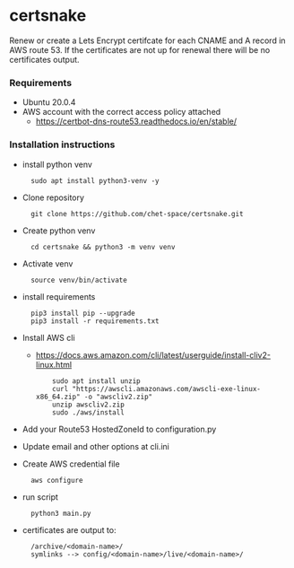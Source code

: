 # certsnake

Renew or create a Lets Encrypt certifcate for each CNAME and A record in AWS route 53. 
If the certificates are not up for renewal there will be no certificates output. 

### Requirements
* Ubuntu 20.0.4
* AWS account with the correct access policy attached
    * https://certbot-dns-route53.readthedocs.io/en/stable/

### Installation instructions 

* install python venv
  
        sudo apt install python3-venv -y
  
* Clone repository  

        git clone https://github.com/chet-space/certsnake.git

* Create python venv
  
        cd certsnake && python3 -m venv venv

* Activate venv

        source venv/bin/activate  
  
* install requirements
  
        pip3 install pip --upgrade
        pip3 install -r requirements.txt

* Install AWS cli
    * https://docs.aws.amazon.com/cli/latest/userguide/install-cliv2-linux.html
      
              sudo apt install unzip  
              curl "https://awscli.amazonaws.com/awscli-exe-linux-x86_64.zip" -o "awscliv2.zip"
              unzip awscliv2.zip
              sudo ./aws/install

* Add your Route53 HostedZoneId to configuration.py
* Update email and other options at cli.ini  
* Create AWS credential file

        aws configure

* run script

        python3 main.py

* certificates are output to: 
  
        /archive/<domain-name>/
        symlinks --> config/<domain-name>/live/<domain-name>/
